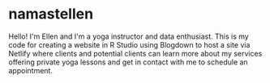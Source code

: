 # namastellen

Hello! I'm Ellen and I'm a yoga instructor and data enthusiast. This is my code for creating a website in R Studio using Blogdown to host a site via Netlify where clients and potential clients can learn more about my services offering private yoga lessons and get in contact with me to schedule an appointment. 
